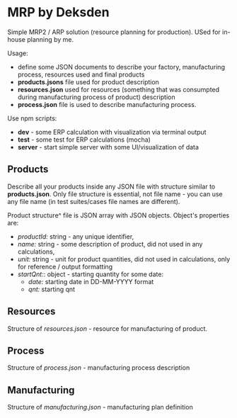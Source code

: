 # MRP by Deksden

Simple MRP2 / ARP solution (resource planning for production). USed for in-house planning by me.

Usage:

* define some JSON documents to describe your factory, manufacturing process, resources used and final products
* **products.jsons** file used for product description
* **resources.json** used for resources (something that was consumpted during manufacturing process of product) description
* **process.json** file is used to describe manufacturing process.

Use npm scripts:
* **dev** - some ERP calculation with visualization via terminal output
* **test** - some test for ERP calculations (mocha)
* **server** - start simple server with some UI/visualization of data

## Products

Describe all your products inside any JSON file with structure similar to **products.json**. Only file structure is essential, not file name - you can use any file name (in test suites/cases file names are different).

Product structure^ file is JSON array with JSON objects. Object's properties are:

* _productId:_ string - any unique identifier, 
* _name:_ string - some description of product, did not used in any calculations,
* _unit:_ string - unit for product quantities, did not used in calculations, only for reference / output formatting
* _startQnt:_: object - starting quantity for some date:
  * _date:_ starting date in DD-MM-YYYY format
  * _qnt:_ starting qnt
  
## Resources

Structure of _resources.json_ - resource for manufacturing of product.
  
## Process

Structure of _process.json_ - manufacturing process description

## Manufacturing

Structure of _manufacturing.json_ - manufacturing plan definition



